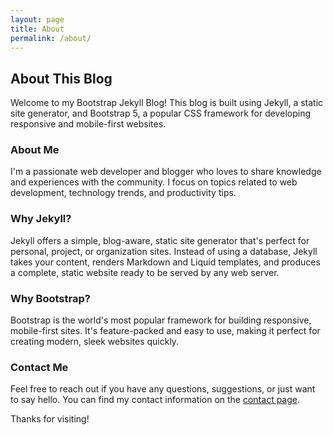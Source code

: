 ```yaml
---
layout: page
title: About
permalink: /about/
---
```


## About This Blog

Welcome to my Bootstrap Jekyll Blog! This blog is built using Jekyll, a static site generator, and Bootstrap 5, a popular CSS framework for developing responsive and mobile-first websites.

### About Me

I'm a passionate web developer and blogger who loves to share knowledge and experiences with the community. I focus on topics related to web development, technology trends, and productivity tips.

### Why Jekyll?

Jekyll offers a simple, blog-aware, static site generator that's perfect for personal, project, or organization sites. Instead of using a database, Jekyll takes your content, renders Markdown and Liquid templates, and produces a complete, static website ready to be served by any web server.

### Why Bootstrap?

Bootstrap is the world's most popular framework for building responsive, mobile-first sites. It's feature-packed and easy to use, making it perfect for creating modern, sleek websites quickly.

### Contact Me

Feel free to reach out if you have any questions, suggestions, or just want to say hello. You can find my contact information on the [contact page](/contact/).

Thanks for visiting!
